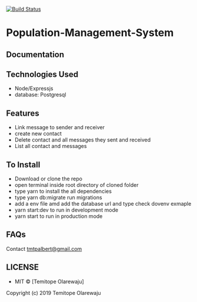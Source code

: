 [![Build Status](https://travis-ci.org/albert85/Population-Management-System.svg?branch=develop)](https://travis-ci.org/albert85/Population-Management-System)  

# Population-Management-System

##  Documentation


## Technologies Used
- Node/Expressjs
- database: Postgresql

## Features
- Link message to sender and receiver
- create new contact
- Delete contact and all messages they sent and received
- List all contact and messages

## To Install
- Download or clone the repo
- open terminal inside root directory of cloned folder
- type yarn to install the all dependencies
- type yarn db:migrate run migrations
- add a env file amd add the database url and type check dovenv exmaple
- yarn start:dev to run in development mode
- yarn start to run in production mode

## FAQs
Contact tmtpalbert@gmail.com

## LICENSE
- MIT © [Temitope Olarewaju]

Copyright (c) 2019 Temitope Olarewaju